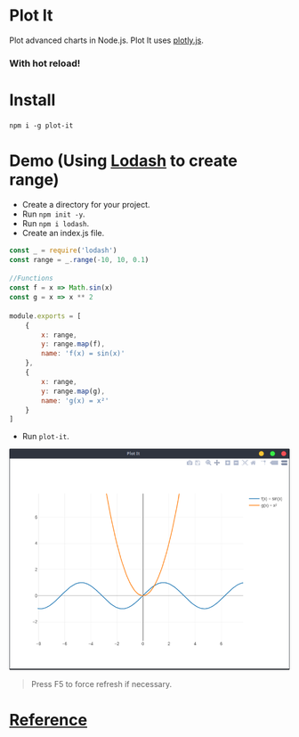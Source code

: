 # Plot It
Plot advanced charts in Node.js. Plot It uses [plotly.js](https://plot.ly/javascript/).

### With hot reload!

# Install

`npm i -g plot-it`

# Demo (Using [Lodash](https://lodash.com/) to create range)

- Create a directory for your project.
- Run `npm init -y`.
- Run `npm i lodash`.
- Create an index.js file.

```javascript
const _ = require('lodash')
const range = _.range(-10, 10, 0.1)

//Functions
const f = x => Math.sin(x)
const g = x => x ** 2

module.exports = [
	{
		x: range,
		y: range.map(f),
		name: 'f(x) = sin(x)'
	},
	{
		x: range,
		y: range.map(g),
		name: 'g(x) = x²'
	}
]
```

- Run `plot-it`.

![image](https://raw.githubusercontent.com/samuelnovaes/plot-it/master/screenshot.png)

> Press F5 to force refresh if necessary.

# [Reference](https://plot.ly/javascript/reference/)
